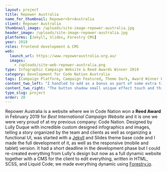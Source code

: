 ```yaml
---
layout: project
title: Repower Australia
name_for_thumbnail: Repower<br>Australia
client: Repower Australia
thumbnail_image: /uploads/site-image-repower-australia.jpg
header_image: /uploads/site-image-repower-australia.jpg
platforms: [Jekyll, Slides, Forestry CMS]
year: 2018
roles: Frontend development & CMS
web:
  launch_url: https://www.repoweraustralia.org.au/
  images:
    - /uploads/site-web-repower-australia.png
type: Infographic Campaign Website & Reed Awards Winner 2019
category: Development for Code Nation Australia
tags: [Campaign Platform, Campaign Featured, Theme Dark, Award Winner Website]
content_two_left: "I handled to add as a bonus as part of some extra time, some clean animations and cool effects like every element entering from the sides or fading in, to make the site and content easier to consume."
content_two_right: "The button shadow small unique effect touch and things I tryied to put with love that are not priority for the campaign projects' workflow but ends up with an awesome user experience."
type_slug: project
order: 20
---
```


Repower Australia is a website where we in Code Nation won a <strong>Reed Award</strong> in February 2019 for <i>Best International Campaign Website</i> and it is one we were very proud of at my previous company: Code Nation. Designed by Lully Duque with incredible custom designed infographics and images, telling a story organized by the team and clients as well as organizing a functional UI, was started with a <a href="https://jekyllrb.com/" target="_blank">Jekyll</a> and Slides theme base code and I made the full development of it, as well as the responsive (mobile and tablet) version. It had a short deadline in the development phase but I could re-created everything from Lully's design but now as a full dynamic website together with a CMS for the client to edit everything, written in HTML, SCSS, and Liquid Code; we made everything dynamic using <a href="https://forestry.io/" target="_blank">Forestry.io</a>.